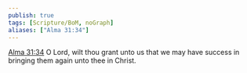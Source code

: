 ```yaml
---
publish: true
tags: [Scripture/BoM, noGraph]
aliases: ["Alma 31:34"]
---
```

[Alma 31:34](https://churchofjesuschrist.org/study/scriptures/bofm/alma/31?lang=eng&id=p34#p34) O Lord, wilt thou grant unto us that we may have success in bringing them again unto thee in Christ.
